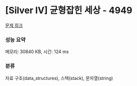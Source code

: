 # [Silver IV] 균형잡힌 세상 - 4949 

[문제 링크](https://www.acmicpc.net/problem/4949) 

### 성능 요약

메모리: 30840 KB, 시간: 124 ms

### 분류

자료 구조(data_structures), 스택(stack), 문자열(string)

